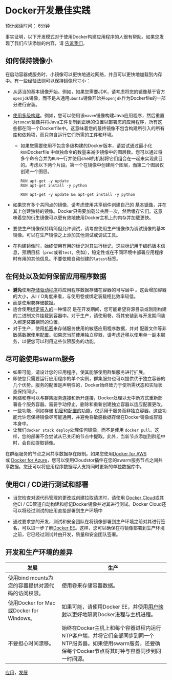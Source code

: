 # Docker开发最佳实践

预计阅读时间： 6分钟

事实证明，以下开发模式对于使用Docker构建应用程序的人很有帮助。如果您发现了我们应该添加的内容，请 [告诉我们](https://github.com/docker/docker.github.io/issues/new)。

## 如何保持镜像小

在启动容器或服务时，小镜像可以更快地通过网络，并且可以更快地加载到内存中。有一些经验法则可以保持镜像尺寸小：

*   从适当的基本镜像开始。例如，如果您需要JDK，请考虑将您的镜像基于官方`openjdk`镜像，而不是从通用`ubuntu`镜像开始并`openjdk`作为Dockerfile的一部分进行安装。

*   [使用多级构建](https://docs.docker.com/engine/userguide/eng-image/multistage-build/)。例如，您可以使用该`maven`镜像构建Java应用程序，然后重置为`tomcat`镜像并将Java工件复制到正确的位置以部署您的应用程序，所有这些都在同一个Dockerfile中。这意味着您的最终镜像不包含构建所引入的所有库和依赖项，而只包含运行它们所需的工件和环境。

    *   如果您需要使用不包含多级构建的Docker版本，请尝试通过最小化`RUN`Dockerfile 中单独命令的数量来减少镜像中的图层数。您可以通过将多个命令合并为`RUN`一行并使用shell的机制将它们组合在一起来实现此目的。考虑以下两个片段。第一个在镜像中创建两个图层，而第二个图层仅创建一个图层。

        ```
        RUN apt-get -y update
        RUN apt-get install -y python

        ```

        ```
        RUN apt-get -y update && apt-get install -y python

        ```

*   如果您有多个共同点的镜像，请考虑使用共享组件创建自己的 [基本镜像](https://docs.docker.com/engine/userguide/eng-image/baseimages/)，并在其上创建独特的镜像。Docker只需要加载公共层一次，然后缓存它们。这意味着您的衍生镜像可以更有效地使用Docker主机上的内存并加载更快。

*   要使生产镜像保持精简但允许调试，请考虑使用生产镜像作为调试镜像的基本镜像。可以在生产镜像之上添加其他测试或调试工具。

*   在构建镜像时，始终使用有用的标记对其进行标记，这些标记用于编码版本信息，预期目标（`prod`或者`test`，例如），稳定性或在不同环境中部署应用程序时有用的其他信息。不要依赖自动创建的`latest`标签。

## 在何处以及如何保留应用程序数据

*   **避免**使用[存储驱动程序](https://docs.docker.com/engine/userguide/storagedriver/)将应用程序数据存储在容器的可写层中 。这会增加容器的大小，从I / O角度来看，与使用卷或绑定装载相比效率较低。
*   而是使用[卷](https://docs.docker.com/engine/admin/volumes/volumes/)存储数据。
*   适合使用[绑定装入的](https://docs.docker.com/engine/admin/volumes/bind-mounts/)一种情况 是在开发期间，您可能希望将源目录或刚刚构建的二进制文件挂载到容器中。对于生产，请使用卷，将其安装到与开发期间装入绑定装置相同的位置。
*   对于生产，使用[机密](https://docs.docker.com/engine/swarm/secrets/)来存储服务使用的敏感应用程序数据，并对 配置文件等非敏感数据使用[配置](https://docs.docker.com/engine/swarm/configs/)。如果您当前使用独立容器，请考虑迁移以使用单一副本服务，以便您可以利用这些仅限服务的功能。

## 尽可能使用swarm服务

*   如果可能，请设计您的应用程序，使其能够使用群集服务进行扩展。
*   即使您只需要运行应用程序的单个实例，群集服务也可以提供优于独立容器的几个优势。服务的配置是声明性的，Docker始终致力于使所需状态和实际状态保持同步。
*   网络和卷可以与群集服务连接和断开连接，Docker处理以无中断方式重新部署各个服务容器。需要手动停止，删除和重新创建独立容器以适应配置更改。
*   一些功能，例如存储 [机密](https://docs.docker.com/engine/swarm/secrets/)和[配置的功能](https://docs.docker.com/engine/swarm/configs/)，仅适用于服务而非独立容器。这些功能允许您保持镜像尽可能通用，并避免将敏感数据存储在Docker镜像或容器本身中。
*   让我们`docker stack deploy`处理任何镜像，而不是使用 `docker pull`。这样，您的部署不会尝试从已关闭的节点中提取。此外，当新节点添加到群组中时，会自动提取镜像。

在群组服务的节点之间共享数据存在限制。如果您使用[Docker for AWS](https://docs.docker.com/docker-for-aws/persistent-data-volumes/)或 [Docker for Azure](https://docs.docker.com/develop/docker-for-azure/persistent-data-volumes/)，您可以使用Cloudstor插件在您的swarm服务节点之间共享数据。您还可以将应用程序数据写入支持同时更新的单独数据库中。

## 使用CI / CD进行测试和部署

*   当您检查对源代码管理的更改或创建拉取请求时，请使用 [Docker Cloud](https://docs.docker.com/docker-cloud/builds/automated-build/)或其他CI / CD管道自动构建和标记Docker镜像并对其进行测试。Docker Cloud还可以将经过测试的应用直接部署到生产环境中

*   通过要求您的开发，测试和安全团队在将镜像部署到生产环境之前对其进行签名，可以进一步了解[Docker EE](https://docs.docker.com/ee/)。这样，您可以确保在将镜像部署到生产环境之前，它已经过测试并由开发，质量和安全团队签署。

## 开发和生产环境的差异

| 发展 | 生产 |
| --- | --- |
| 使用bind mounts为您的容器提供对源代码的访问权限。 | 使用卷来存储容器数据。 |
| 使用Docker for Mac或Docker for Windows。 | 如果可能，请使用Docker EE，并使用[用户映射](https://docs.docker.com/engine/security/userns-remap/)以更好地隔离Docker进程与主机进程。 |
| 不要担心时间漂移。 | 始终在Docker主机上和每个容器进程内运行NTP客户端，并将它们全部同步到同一个NTP服务器。如果使用swarm服务，还要确保每个Docker节点将其时钟与容器同步到同一时间源。 |

[应用](https://docs.docker.com/glossary/?term=application)，[发展](https://docs.docker.com/glossary/?term=development)
